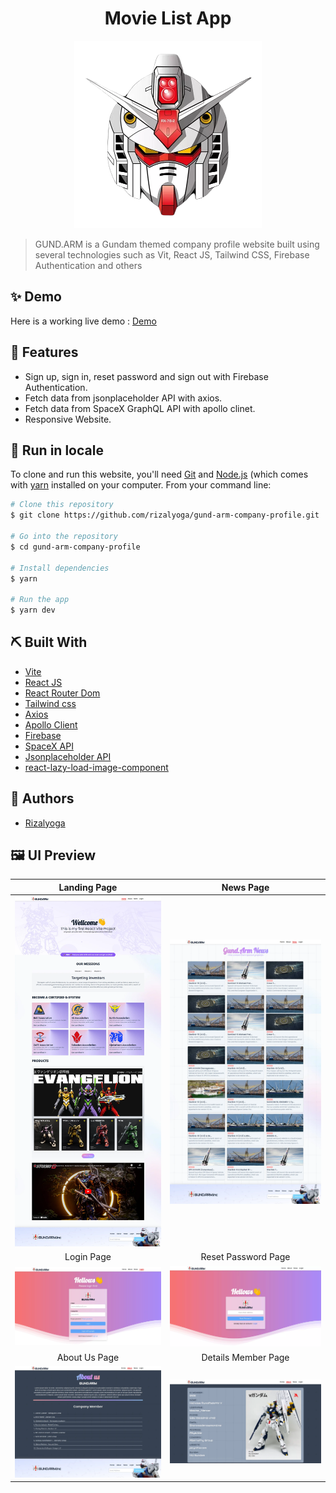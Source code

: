 <div align="center">

<!-- PROJECT LOGO -->

# Movie List App

<img src="src/assets/icons/loader-image.webp" width=300 height=300 alt="Logo" width="250" height="auto" />
</div>

> GUND.ARM is a Gundam themed company profile website built using several technologies such as Vit, React JS, Tailwind CSS, Firebase Authentication and others

## ✨ Demo

Here is a working live demo : [Demo](https://gund-arm.web.app/)

<!-- ## 🎥 Video Demo -->

## 🔮 Features

- Sign up, sign in, reset password and sign out with Firebase Authentication.
- Fetch data from jsonplaceholder API with axios.
- Fetch data from SpaceX GraphQL API with apollo clinet.
- Responsive Website.

## 🧰 Run in locale

To clone and run this website, you'll need [Git](https://git-scm.com) and [Node.js](https://nodejs.org/en/download/) (which comes with [yarn](https://yarnpkg.com/) installed on your computer. From your command line:

```bash
# Clone this repository
$ git clone https://github.com/rizalyoga/gund-arm-company-profile.git

# Go into the repository
$ cd gund-arm-company-profile

# Install dependencies
$ yarn

# Run the app
$ yarn dev

```

## ⛏️ Built With

- [Vite](https://vitejs.dev/)
- [React JS](https://reactjs.org/)
- [React Router Dom](https://reactrouter.com/)
- [Tailwind css](https://tailwindcss.com/)
- [Axios](https://github.com/axios/axios)
- [Apollo Client](https://www.apollographql.com/)
- [Firebase](https://firebase.google.com/)
- [SpaceX API](https://api.spacex.land/graphql/)
- [Jsonplaceholder API](https://jsonplaceholder.typicode.com/)
- [react-lazy-load-image-component](https://www.npmjs.com/package/react-lazy-load-image-component)

## 👤 Authors

- [Rizalyoga](https://github.com/rizalyoga/)

## 🖼️ UI Preview

|            Landing Page             |               News Page               |
| :---------------------------------: | :-----------------------------------: |
| ![](src/assets/SS-UI/home-UI.webp)  |  ![](src/assets/SS-UI/news-UI.webp)   |
|             Login Page              |          Reset Password Page          |
| ![](src/assets/SS-UI/login-UI.webp) |   ![](src/assets/SS-UI/reset.webp)    |
|            About Us Page            |          Details Member Page          |
| ![](src/assets/SS-UI/about-UI.webp) | ![](src/assets/SS-UI/details-UI.webp) |

<!-- ## 🙊 Environment Variables

To run this project, you will need to add the following environment variables to your .env file

`REACT_APP_API_URL`

That contains the endpoint for the backend -->
